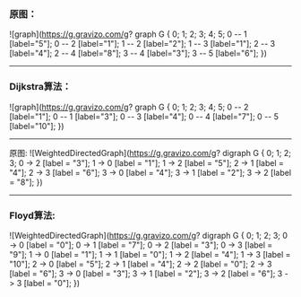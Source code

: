 ### 原图：
![graph](https://g.gravizo.com/g?
graph G {
  0;
  1;
  2;
  3;
  4;
  5;
  0 -- 1 [label="5"];
  0 -- 2 [label="1"];
  1 -- 2 [label="2"];
  1 -- 3 [label="1"];
  2 -- 3 [label="4"];
  2 -- 4 [label="8"];
  3 -- 4 [label="3"];
  3 -- 5 [label="6"];
})

---
### Dijkstra算法：
![graph](https://g.gravizo.com/g?
graph G {
  0;
  1;
  2;
  3;
  4;
  5;
  0 -- 2 [label="1"];
  0 -- 1 [label="3"];
  0 -- 3 [label="4"];
  0 -- 4 [label="7"];
  0 -- 5 [label="10"];
})

---
原图:
![WeightedDirectedGraph](https://g.gravizo.com/g?
digraph G {
  0;
  1;
  2;
  3;
0 -> 2 [label = "3"];
1 -> 0 [label = "1"];
1 -> 2 [label = "5"];
2 -> 1 [label = "4"];
2 -> 3 [label = "6"];
3 -> 0 [label = "4"];
3 -> 1 [label = "2"];
3 -> 2 [label = "8"];
})

---
### Floyd算法: 
![WeightedDirectedGraph](https://g.gravizo.com/g?
digraph G {
  0;
  1;
  2;
  3;
0 -> 0 [label = "0"];
0 -> 1 [label = "7"];
0 -> 2 [label = "3"];
0 -> 3 [label = "9"];
1 -> 0 [label = "1"];
1 -> 1 [label = "0"];
1 -> 2 [label = "4"];
1 -> 3 [label = "10"];
2 -> 0 [label = "5"];
2 -> 1 [label = "4"];
2 -> 2 [label = "0"];
2 -> 3 [label = "6"];
3 -> 0 [label = "3"];
3 -> 1 [label = "2"];
3 -> 2 [label = "6"];
3 -> 3 [label = "0"];
})

